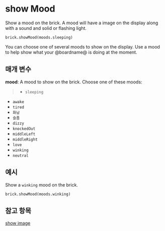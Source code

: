 # show Mood

Show a mood on the brick. A mood will have a image on the display along with a sound and solid or flashing light.

```sig
brick.showMood(moods.sleeping)
```

You can choose one of several moods to show on the display. Use a mood to help show what your @boardname@ is doing at the moment.

## 매개 변수

**mood**: A mood to show on the brick. Choose one of these moods:

> * `sleeping`

* `awake`
* `tired`
* `화남`
* `슬픔`
* `dizzy`
* `knockedOut`
* `middleLeft`
* `middleRight`
* `love`
* `winking`
* `neutral`

## 예시

Show a `winking` mood on the brick.

```blocks
brick.showMood(moods.winking)
```

## 참고 항목

[show image](/reference/brick/show-image)